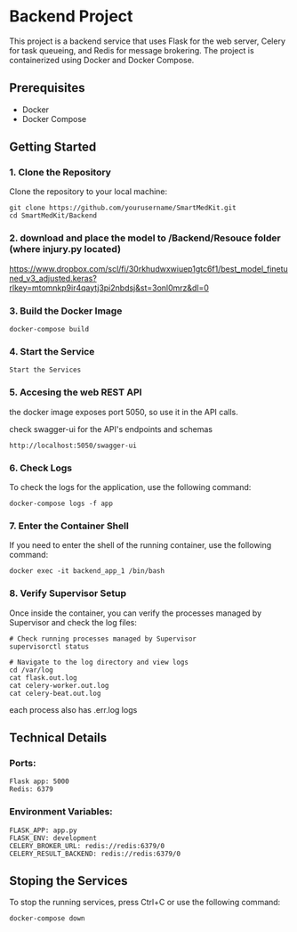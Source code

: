 # Backend Project

This project is a backend service that uses Flask for the web server, Celery for task queueing, and Redis for message brokering. The project is containerized using Docker and Docker Compose.

## Prerequisites

- Docker
- Docker Compose

## Getting Started

### 1. Clone the Repository

Clone the repository to your local machine:

```
git clone https://github.com/yourusername/SmartMedKit.git
cd SmartMedKit/Backend
```

### 2. download and place the model to /Backend/Resouce folder (where injury.py located)
https://www.dropbox.com/scl/fi/30rkhudwxwiuep1gtc6f1/best_model_finetuned_v3_adjusted.keras?rlkey=mtomnkp9ir4qaytj3pi2nbdsj&st=3onl0mrz&dl=0

### 3. Build the Docker Image
```
docker-compose build
```

### 4. Start the Service
```
Start the Services
```

### 5. Accesing the web REST API

the docker image exposes port 5050, so use it in the API calls.

check swagger-ui for the API's endpoints and schemas
```
http://localhost:5050/swagger-ui
```

### 6. Check Logs

To check the logs for the application, use the following command:
```
docker-compose logs -f app
```

### 7. Enter the Container Shell

If you need to enter the shell of the running container, use the following command:
```
docker exec -it backend_app_1 /bin/bash
```

### 8. Verify Supervisor Setup

Once inside the container, you can verify the processes managed by Supervisor and check the log files:
```
# Check running processes managed by Supervisor
supervisorctl status

# Navigate to the log directory and view logs
cd /var/log
cat flask.out.log
cat celery-worker.out.log
cat celery-beat.out.log
```

each process also has .err.log logs

## Technical Details
### Ports:
```
Flask app: 5000
Redis: 6379
```
### Environment Variables:
```
FLASK_APP: app.py
FLASK_ENV: development
CELERY_BROKER_URL: redis://redis:6379/0
CELERY_RESULT_BACKEND: redis://redis:6379/0
```

## Stoping the Services

To stop the running services, press Ctrl+C or use the following command:
```
docker-compose down
```
